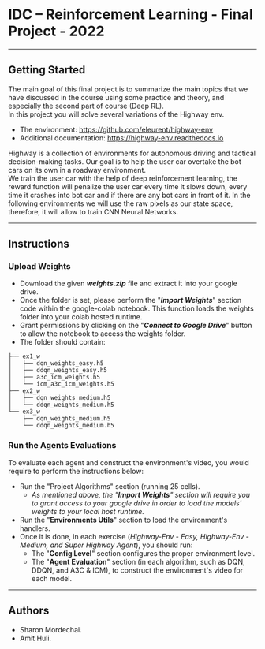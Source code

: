 # IDC – Reinforcement Learning - Final Project - 2022

---

## Getting Started
The main goal of this final project is to summarize the main topics that we have discussed in the course using some practice and theory, and especially the second part of course (Deep RL). \
In this project you will solve several variations of the Highway env.
* The environment: https://github.com/eleurent/highway-env
* Additional documentation: https://highway-env.readthedocs.io

Highway is a collection of environments for autonomous driving and tactical decision-making tasks. Our goal is to help the user car overtake the bot cars on its own in a roadway environment. \
We train the user car with the help of deep reinforcement learning, the reward function will penalize the user car every time it slows down, every time it crashes into bot car and if there are any bot cars in front of it. In the following environments we will use the raw pixels as our state space, therefore, it will allow to train CNN Neural Networks.

---

## Instructions

### Upload Weights  
* Download the given _**weights.zip**_ file and extract it into your google drive.
* Once the folder is set, please perform the "_**Import Weights**_" section code within the google-colab notebook. This function loads the weights folder into your colab hosted runtime.
* Grant permissions by clicking on the "_**Connect to Google Drive**_" button to allow the notebook to access the weights folder.
* The folder should contain:
```
├── ex1_w
│   ├── dqn_weights_easy.h5
│   ├── ddqn_weights_easy.h5
│   ├── a3c_icm_weights.h5
│   └── icm_a3c_icm_weights.h5
├── ex2_w
│   ├── dqn_weights_medium.h5
│   └── ddqn_weights_medium.h5
└── ex3_w
    ├── dqn_weights_medium.h5
    └── ddqn_weights_medium.h5
```

### Run the Agents Evaluations
To evaluate each agent and construct the environment's video, you would require to perform the instructions below:
* Run the "Project Algorithms" section (running 25 cells).
  * _As mentioned above, the "**Import Weights**" section will require you to grant access to your google drive in order to load the models' weights to your local host runtime._
* Run the "**Environments Utils**" section to load the environment's handlers.
* Once it is done, in each exercise (_Highway-Env - Easy, Highway-Env - Medium, and Super Highway Agent_), you should run:
  * The "**Config Level**" section configures the proper environment level.
  * The "**Agent Evaluation**" section (in each algorithm, such as DQN, DDQN, and A3C & ICM), to construct the environment's video for each model.


---
## Authors
* Sharon Mordechai.
* Amit Huli.
